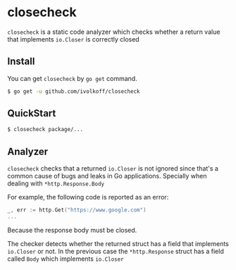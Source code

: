 # closecheck

`closecheck` is a static code analyzer which checks whether a return value that implements `io.Closer` is correctly closed

## Install

You can get `closecheck` by `go get` command.

```bash
$ go get -u github.com/ivolkoff/closecheck
```

## QuickStart

```bash
$ closecheck package/...
```

## Analyzer

`closecheck` checks that a returned `io.Closer` is not ignored since that's a common cause of bugs and leaks in Go applications. Specially when dealing with `*http.Response.Body`

For example, the following code is reported as an error:

```go
_, err := http.Get("https://www.google.com")
...
```
Because the response body must be closed.

The checker detects whether the returned struct has a field that implements `io.Closer` or not. In the previous case the `*http.Response` struct has a field called `Body` which implements `io.Closer`
